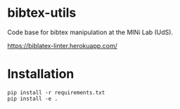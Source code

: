 # bibtex-utils

Code base for bibtex manipulation at the MINi Lab (UdS).

https://biblatex-linter.herokuapp.com/

# Installation
``` 
pip install -r requirements.txt
pip install -e .
```

